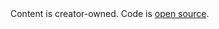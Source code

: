 <footer>
  <div class="container">
    Content is creator-owned. Code is <a href="https://github.com/findingtheforest/findingtheforest.github.io">open source</a>.
  </div>
</footer>